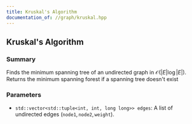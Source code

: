 ```yaml
---
title: Kruskal's Algorithm
documentation_of: //graph/kruskal.hpp
---
```


## Kruskal's Algorithm

### Summary

Finds the minimum spanning tree of an undirected graph in $\mathcal{O}(\lvert E \rvert \log \lvert E \rvert)$. Returns the minimum spanning forest if a spanning tree doesn't exist

### Parameters
- `std::vector<std::tuple<int, int, long long>> edges`: A list of undirected edges $(\texttt{node1}, \texttt{node2}, \texttt{weight})$. 

